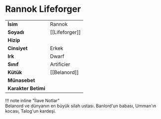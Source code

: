 # Rannok Lifeforger  
|  |  |  
|---|---|  
| **İsim** | Rannok |  
| **Soyadı** | [[Lifeforger]] |  
| **Hizip** |  |  
| **Cinsiyet** | Erkek |  
| **Irk** | Dwarf |  
| **Sınıf** | Artificier |  
| **Kütük** | [[Belanord]] |  
| **Münasebet** |  |  
| **Karakter Betimi** |  |  
  
  
!!! note inline "İlave Notlar"  
	Belanord ve dünyanın en büyük silah ustası. Banlord'un babası, Umman'ın kocası, Talog'un kardeşi.  
  
  
